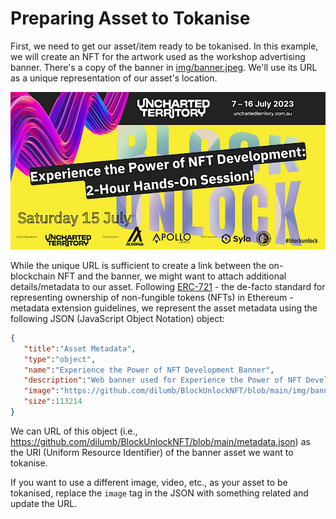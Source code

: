 # Preparing Asset to Tokanise

First, we need to get our asset/item ready to be tokanised. In this example, we will create an NFT for the artwork used as the workshop advertising banner. There's a copy of the banner in [img/banner.jpeg](./img/banner.jpeg). We'll use its URL as a unique representation of our asset's location.

<img src="./img/banner.jpeg" width="600" alt="Workshop banner" />

While the unique URL is sufficient to create a link between the on-blockchain NFT and the banner, we might want to attach additional details/metadata to our asset. Following [ERC-721](https://ethereum.org/en/developers/docs/standards/tokens/erc-721/) - the de-facto standard for representing ownership of non-fungible tokens (NFTs) in Ethereum - metadata extension guidelines, we represent the asset metadata using the following JSON (JavaScript Object Notation) object:

```json
{
   "title":"Asset Metadata",
   "type":"object",
   "name":"Experience the Power of NFT Development Banner",
   "description":"Web banner used for Experience the Power of NFT Development workshop on Sat, 15 Jul 2023 12:30 PM - 2:30 PM AEST",
   "image":"https://github.com/dilumb/BlockUnlockNFT/blob/main/img/banner.jpeg",
   "size":113214
}
```

We can URL of this object (i.e., https://github.com/dilumb/BlockUnlockNFT/blob/main/metadata.json) as the URI (Uniform Resource Identifier) of the banner asset we want to tokanise.

If you want to use a different image, video, etc., as your asset to be tokanised, replace the `image` tag in the JSON with something related and update the URL.
